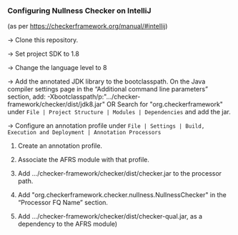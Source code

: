 ### Configuring Nullness Checker on IntelliJ
 (as per https://checkerframework.org/manual/#intellij)
 
-> Clone this repository.
 
-> Set project SDK to 1.8
 
-> Change the language level to 8
 
-> Add the annotated JDK library to the bootclasspath. On the Java compiler settings page in the “Additional command line parameters” section, add:
    -Xbootclasspath/p:".../checker-framework/checker/dist/jdk8.jar"
   OR 
Search for "org.checkerframework" under `File | Project Structure | Modules | Dependencies` and add the jar.
  
-> Configure an annotation profile under `File | Settings | Build, Execution and Deployment | Annotation Processors`
 
   1. Create an annotation profile.

   2. Associate the AFRS module with that profile.

   3. Add .../checker-framework/checker/dist/checker.jar to the processor path.

   4. Add "org.checkerframework.checker.nullness.NullnessChecker" in the “Processor FQ Name” section.

   5. Add .../checker-framework/checker/dist/checker-qual.jar, as a dependency to the AFRS module)
    
